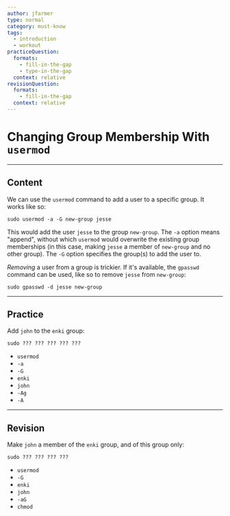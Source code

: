 ```yaml
---
author: jfarmer
type: normal
category: must-know
tags:
  - introduction
  - workout
practiceQuestion:
  formats:
    - fill-in-the-gap
    - type-in-the-gap
  context: relative
revisionQuestion:
  formats:
    - fill-in-the-gap
  context: relative
---
```


# Changing Group Membership With `usermod`


---

## Content

We can use the `usermod` command to add a user to a specific group.  It works like so:

```shell
sudo usermod -a -G new-group jesse
```

This would add the user `jesse` to the group `new-group`.  The `-a` option means "append", without which `usermod` would overwrite the existing group memberships (in this case, making `jesse` a member of `new-group` and no other group).  The `-G` option specifies the group(s) to add the user to.

*Removing* a user from a group is trickier.  If it's available, the `gpasswd` command can be used, like so to remove `jesse` from `new-group`:

```shell
sudo gpasswd -d jesse new-group
```


---

## Practice

Add `john` to the `enki` group:

```plain-text
sudo ??? ??? ??? ??? ???
```

- `usermod`
- `-a`
- `-G`
- `enki`
- `john`
- `-Ag`
- `-A`


---

## Revision

Make `john` a member of the `enki` group, and of this group only:

```plain-text
sudo ??? ??? ??? ???
```

- `usermod`
- `-G`
- `enki`
- `john`
- `-aG`
- `chmod`
